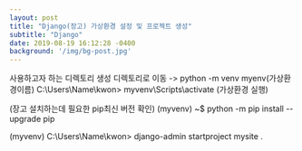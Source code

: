 ```yaml
---
layout: post
title: "Django(장고) 가상환경 설정 및 프로젝트 생성"
subtitle: "Django"
date: 2019-08-19 16:12:28 -0400
background: '/img/bg-post.jpg'
---
```


사용하고자 하는 디렉토리 생성
디렉토리로 이동 -> python -m venv myenv(가상환경이름)
C:\Users\Name\kwon> myvenv\Scripts\activate (가상환경 실행)

(장고 설치하는데 필요한 pip최신 버전 확인)
(myvenv) ~$ python -m pip install --upgrade pip

(myvenv) C:\Users\Name\kwon> django-admin startproject mysite .
